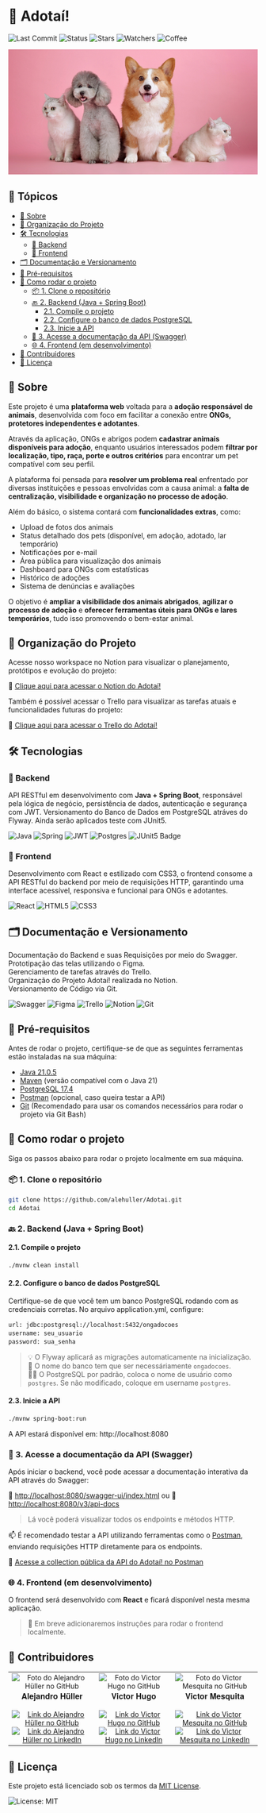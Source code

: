 #  🐾 Adotaí! 
![Last Commit](https://img.shields.io/github/last-commit/alehuller/Adotai?style=for-the-badge)
![Status](https://img.shields.io/badge/Status-Em%20Desenvolvimento-orange?style=for-the-badge)
![Stars](https://img.shields.io/github/stars/alehuller/Adotai?style=for-the-badge)
![Watchers](https://img.shields.io/github/watchers/alehuller/Adotai?style=for-the-badge)
![Coffee](https://img.shields.io/badge/Powered_by-Coffee-ff69b4?style=for-the-badge&logo=buy-me-a-coffee)

![img_2.png](img_2.png)<br>

## 📑 Tópicos

- [📌 Sobre](#-sobre)
- [🧭 Organização do Projeto](#-organização-do-projeto)
- [🛠️ Tecnologias](#️-tecnologias)
  - [🔧 Backend](#-backend)
  - [🎨 Frontend](#-frontend)
- [🗂️ Documentação e Versionamento](#️-documentação-e-versionamento)
- [🧰 Pré-requisitos](#-pré-requisitos)
- [🚀 Como rodar o projeto](#-como-rodar-o-projeto)
  - [📦 1. Clone o repositório](#-1-clone-o-repositório)
  - [🔙 2. Backend (Java + Spring Boot)](#-2-backend-java--spring-boot)
    - [2.1. Compile o projeto](#21-compile-o-projeto)
    - [2.2. Configure o banco de dados PostgreSQL](#22-configure-o-banco-de-dados-postgresql)
    - [2.3. Inicie a API](#23-inicie-a-api)
  - [📘 3. Acesse a documentação da API (Swagger)](#-3-acesse-a-documentação-da-api-swagger)
  - [🌐 4. Frontend (em desenvolvimento)](#-4-frontend-em-desenvolvimento)
- [👥 Contribuidores](#-contribuidores)
- [📝 Licença](#-licença)

## 📌 Sobre

Este projeto é uma **plataforma web** voltada para a **adoção responsável de animais**, desenvolvida com foco em facilitar a conexão entre **ONGs, protetores independentes e adotantes**.

Através da aplicação, ONGs e abrigos podem **cadastrar animais disponíveis para adoção**, enquanto usuários interessados podem **filtrar por localização, tipo, raça, porte e outros critérios** para encontrar um pet compatível com seu perfil.

A plataforma foi pensada para **resolver um problema real** enfrentado por diversas instituições e pessoas envolvidas com a causa animal: a **falta de centralização, visibilidade e organização no processo de adoção**.

Além do básico, o sistema contará com **funcionalidades extras**, como:
- Upload de fotos dos animais
- Status detalhado dos pets (disponível, em adoção, adotado, lar temporário)
- Notificações por e-mail
- Área pública para visualização dos animais
- Dashboard para ONGs com estatísticas
- Histórico de adoções
- Sistema de denúncias e avaliações

O objetivo é **ampliar a visibilidade dos animais abrigados**, **agilizar o processo de adoção** e **oferecer ferramentas úteis para ONGs e lares temporários**, tudo isso promovendo o bem-estar animal.

## 🧭 Organização do Projeto

Acesse nosso workspace no Notion para visualizar o planejamento, protótipos e evolução do projeto:

🔗 [Clique aqui para acessar o Notion do Adotaí!](https://www.notion.so/Adota-Sistema-de-Ado-o-de-Animais-Integrado-com-ONGs-1e5b6aa4de158011b031c1bb629f3878?source=copy_link)

Também é possível acessar o Trello para visualizar as tarefas atuais e funcionalidades futuras do projeto:

🔗 [Clique aqui para acessar o Trello do Adotaí!](https://trello.com/b/G1UB02AT/adotai)

## 🛠️ Tecnologias

### 🔧 Backend

API RESTful em desenvolvimento com **Java + Spring Boot**, responsável pela lógica de negócio, persistência de dados, autenticação e segurança com JWT. Versionamento do Banco de Dados em PostgreSQL atráves do Flyway. Ainda serão aplicados teste com JUnit5.

![Java](https://img.shields.io/badge/java-%23ED8B00.svg?style=for-the-badge&logo=openjdk&logoColor=white)
![Spring](https://img.shields.io/badge/spring-%236DB33F.svg?style=for-the-badge&logo=spring&logoColor=white)
![JWT](https://img.shields.io/badge/JWT-black?style=for-the-badge&logo=JSON%20web%20tokens)
![Postgres](https://img.shields.io/badge/postgres-%23316192.svg?style=for-the-badge&logo=postgresql&logoColor=white)
![JUnit5 Badge](https://img.shields.io/badge/Tests-JUnit5-green?style=for-the-badge&logo=junit5)


### 🎨 Frontend

Desenvolvimento com React e estilizado com CSS3, o frontend consome a API RESTful do backend por meio de requisições HTTP, garantindo uma interface acessível, responsiva e funcional para ONGs e adotantes.

![React](https://img.shields.io/badge/react-%2320232a.svg?style=for-the-badge&logo=react&logoColor=%2361DAFB)
![HTML5](https://img.shields.io/badge/html5-%23E34F26.svg?style=for-the-badge&logo=html5&logoColor=white)
![CSS3](https://img.shields.io/badge/css3-%231572B6.svg?style=for-the-badge&logo=css3&logoColor=white)

## 🗂️ Documentação e Versionamento

Documentação do Backend e suas Requisições por meio do Swagger.<br>
Prototipação das telas utilizando o Figma.<br>
Gerenciamento de tarefas através do Trello.<br>
Organização do Projeto Adotaí! realizada no Notion.<br>
Versionamento de Código via Git.

![Swagger](https://img.shields.io/badge/-Swagger-%23Clojure?style=for-the-badge&logo=swagger&logoColor=white)
![Figma](https://img.shields.io/badge/figma-%23F24E1E.svg?style=for-the-badge&logo=figma&logoColor=white)
![Trello](https://img.shields.io/badge/Trello-%23026AA7.svg?style=for-the-badge&logo=Trello&logoColor=white)
![Notion](https://img.shields.io/badge/Notion-%23000000.svg?style=for-the-badge&logo=notion&logoColor=white)
![Git](https://img.shields.io/badge/git-%23F05033.svg?style=for-the-badge&logo=git&logoColor=white)

## 🧰 Pré-requisitos

Antes de rodar o projeto, certifique-se de que as seguintes ferramentas estão instaladas na sua máquina:

- [Java 21.0.5](https://www.oracle.com/java/technologies/javase/jdk21-archive-downloads.html)
- [Maven](https://maven.apache.org/download.cgi) (versão compatível com o Java 21)
- [PostgreSQL 17.4](https://www.postgresql.org/download/)
- [Postman](https://www.postman.com/downloads/) (opcional, caso queira testar a API)
- [Git](https://git-scm.com/downloads) (Recomendado para usar os comandos necessários para rodar o projeto via Git Bash)

<!--
### 🌐 Frontend

- [Node.js](https://nodejs.org/) (recomenda-se versão LTS)
- [npm](https://www.npmjs.com/) (ou [yarn](https://yarnpkg.com/) como gerenciador de pacotes)
-->
## 🚀 Como rodar o projeto

Siga os passos abaixo para rodar o projeto localmente em sua máquina.

### 📦 1. Clone o repositório

```bash
git clone https://github.com/alehuller/Adotai.git
cd Adotai
```

### 🔙 2. Backend (Java + Spring Boot)

#### 2.1. Compile o projeto

```bash
./mvnw clean install
```

#### 2.2. Configure o banco de dados PostgreSQL

Certifique-se de que você tem um banco PostgreSQL rodando com as credenciais corretas. No arquivo application.yml, configure:

```bash
url: jdbc:postgresql://localhost:5432/ongadocoes
username: seu_usuario
password: sua_senha
```
> 💡 O Flyway aplicará as migrações automaticamente na inicialização. <br>
> 💾 O nome do banco tem que ser necessáriamente `ongadocoes`. <br>
> 🧑‍💻 O PostgreSQL por padrão, coloca o nome de usuário como `postgres`. Se não modificado, coloque em username `postgres`.

#### 2.3. Inicie a API

```bash
./mvnw spring-boot:run
```
A API estará disponível em: http://localhost:8080

### 📘 3. Acesse a documentação da API (Swagger)

Após iniciar o backend, você pode acessar a documentação interativa da API através do Swagger:

🔗 [http://localhost:8080/swagger-ui/index.html](http://localhost:8080/swagger-ui/index.html)
ou
🔗 [http://localhost:8080/v3/api-docs](http://localhost:8080/v3/api-docs)

> Lá você poderá visualizar todos os endpoints e métodos HTTP.

📫 É recomendado testar a API utilizando ferramentas como o [Postman](https://www.postman.com/), enviando requisições HTTP diretamente para os endpoints.

🔗 [Acesse a collection pública da API do Adotaí! no Postman](https://victor-5545008.postman.co/workspace/Victor's-Workspace~547f2bc0-b948-4fb6-88fe-f4905bcca801/collection/44764863-fc5303b4-02a1-47f8-81e2-1041139034c1?action=share&creator=45034750&active-environment=45034750-e0faefc3-6481-4a36-ac70-cf12ecfe13b9)


### 🌐 4. Frontend (em desenvolvimento)

O frontend será desenvolvido com **React** e ficará disponível nesta mesma aplicação.

> 🔧 Em breve adicionaremos instruções para rodar o frontend localmente.


## 👥 Contribuidores
<table>
  <tr>
    <td align="center">
        <img src="https://avatars3.githubusercontent.com/u/92354266" width="100px;" alt="Foto do Alejandro Hüller no GitHub"/><br>
        <sub>
          <span style="font-size:16px; font-family: 'Helvetica Neue', Helvetica, Arial, sans-serif;"><b>Alejandro Hüller</b><br></span>
        </sub><br>
      <a href="https://github.com/alehuller" title="GitHub do Alejandro Hüller">
        <img src="https://img.shields.io/badge/GitHub-100000?style=for-the-badge&logo=github&logoColor=white" width="100px;" alt="Link do Alejandro Hüller no GitHub"/><br>
      </a><a href="https://www.linkedin.com/in/alejandro-huller-44171225a/" title="LinkedIn do Alejandro Hüller">
        <img src="https://img.shields.io/badge/LinkedIn-0077B5?style=for-the-badge&logo=linkedin&logoColor=white" width="100px;" alt="Link do Alejandro Hüller no LinkedIn"/>
      </a>
    </td>
    <td align="center">
        <img src="https://avatars3.githubusercontent.com/u/9754413" width="100px;" alt="Foto do Victor Hugo no GitHub"/><br>
        <sub>
          <span style="font-size:16px; font-family: 'Helvetica Neue', Helvetica, Arial, sans-serif;"><b>Victor Hugo</b><br></span>
        </sub><br>
      <a href="https://github.com/vhugoemcruz" title="GitHub do Victor Hugo">
        <img src="https://img.shields.io/badge/GitHub-100000?style=for-the-badge&logo=github&logoColor=white" width="100px;" alt="Link do Victor Hugo no GitHub"/><br>
      </a><a href="https://www.linkedin.com/in/victor-hugo-cruz-93180a264/" title="LinkedIn do Victor Hugo">
        <img src="https://img.shields.io/badge/LinkedIn-0077B5?style=for-the-badge&logo=linkedin&logoColor=white" width="100px;" alt="Link do Victor Hugo no LinkedIn"/>
      </a>
    </td>
    <td align="center">
        <img src="https://avatars3.githubusercontent.com/u/105395280" width="100px;" alt="Foto do Victor Mesquita no GitHub"/><br>
        <sub>
          <span style="font-size:16px; font-family: 'Helvetica Neue', Helvetica, Arial, sans-serif;"><b>Victor Mesquita</b><br></span>
        </sub><br>
      <a href="https://github.com/victormesquitta" title="GitHub do Victor Mesquita">
        <img src="https://img.shields.io/badge/GitHub-100000?style=for-the-badge&logo=github&logoColor=white" width="100px;" alt="Link do Victor Mesquita no GitHub"/><br>
      </a><a href="https://github.com/alehuller" title="LinkedIn do Victor Mesquita">
        <img src="https://img.shields.io/badge/LinkedIn-0077B5?style=for-the-badge&logo=linkedin&logoColor=white" width="100px;" alt="Link do Victor Mesquita no LinkedIn"/>
      </a>
    </td>
  </tr>
</table>

## 📝 Licença

Este projeto está licenciado sob os termos da [MIT License](./LICENSE).

![License: MIT](https://img.shields.io/badge/License-MIT-yellow.svg)

